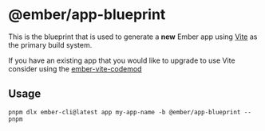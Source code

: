 # @ember/app-blueprint 

This is the blueprint that is used to generate a **new** Ember app using [Vite](https://vite.dev/) as the primary build system.

If you have an existing app that you would like to upgrade to use Vite consider using the [ember-vite-codemod](https://github.com/mainmatter/ember-vite-codemod)

## Usage

```
pnpm dlx ember-cli@latest app my-app-name -b @ember/app-blueprint --pnpm
```
